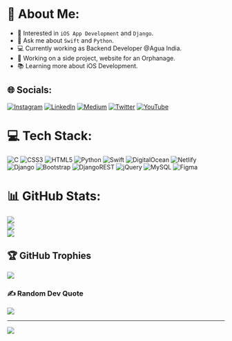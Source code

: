 # 💫 About Me:
- 📱 Interested in `iOS App Development` and `Django`.
- 🚀 Ask me about `Swift` and `Python`.
- 💻 Currently working as Backend Developer @Agua India.
- 🌟 Working on a side project, website for an Orphanage.
- 📚 Learning more about iOS Development.



## 🌐 Socials:
[![Instagram](https://img.shields.io/badge/Instagram-%23E4405F.svg?logo=Instagram&logoColor=white)](https://instagram.com/the.codeholic) [![LinkedIn](https://img.shields.io/badge/LinkedIn-%230077B5.svg?logo=linkedin&logoColor=white)](https://linkedin.com/in/shaheem-pp) [![Medium](https://img.shields.io/badge/Medium-12100E?logo=medium&logoColor=white)](https://medium.com/@shaheem-pp) [![Twitter](https://img.shields.io/badge/Twitter-%231DA1F2.svg?logo=Twitter&logoColor=white)](https://twitter.com/The_Codeholic) [![YouTube](https://img.shields.io/badge/YouTube-%23FF0000.svg?logo=YouTube&logoColor=white)](https://youtube.com/@ShaheemPP) 



# 💻 Tech Stack:
![C](https://img.shields.io/badge/c-%2300599C.svg?style=for-the-badge&logo=c&logoColor=white) ![CSS3](https://img.shields.io/badge/css3-%231572B6.svg?style=for-the-badge&logo=css3&logoColor=white) ![HTML5](https://img.shields.io/badge/html5-%23E34F26.svg?style=for-the-badge&logo=html5&logoColor=white) ![Python](https://img.shields.io/badge/python-3670A0?style=for-the-badge&logo=python&logoColor=ffdd54) ![Swift](https://img.shields.io/badge/swift-F54A2A?style=for-the-badge&logo=swift&logoColor=white) ![DigitalOcean](https://img.shields.io/badge/DigitalOcean-%230167ff.svg?style=for-the-badge&logo=digitalOcean&logoColor=white) ![Netlify](https://img.shields.io/badge/netlify-%23000000.svg?style=for-the-badge&logo=netlify&logoColor=#00C7B7) ![Django](https://img.shields.io/badge/django-%23092E20.svg?style=for-the-badge&logo=django&logoColor=white) ![Bootstrap](https://img.shields.io/badge/bootstrap-%23563D7C.svg?style=for-the-badge&logo=bootstrap&logoColor=white) ![DjangoREST](https://img.shields.io/badge/DJANGO-REST-ff1709?style=for-the-badge&logo=django&logoColor=white&color=ff1709&labelColor=gray) ![jQuery](https://img.shields.io/badge/jquery-%230769AD.svg?style=for-the-badge&logo=jquery&logoColor=white) ![MySQL](https://img.shields.io/badge/mysql-%2300f.svg?style=for-the-badge&logo=mysql&logoColor=white) 	![Figma](https://img.shields.io/badge/figma-%23F24E1E.svg?style=for-the-badge&logo=figma&logoColor=white)



# 📊 GitHub Stats:
![](https://github-readme-stats.vercel.app/api?username=shaheem-pp&theme=blue-green&hide_border=false&include_all_commits=false&count_private=true)<br/>
![](https://github-readme-streak-stats.herokuapp.com/?user=shaheem-pp&theme=blue-green&hide_border=false)<br/>
![](https://github-readme-stats.vercel.app/api/top-langs/?username=shaheem-pp&hide=javascript,scss,css,html&theme=blue-green&hide_border=false&include_all_commits=false&count_private=true&layout=compact)



## 🏆 GitHub Trophies
![](https://github-profile-trophy.vercel.app/?username=shaheem-pp&theme=matrix&no-frame=false&no-bg=false&margin-w=4)



### ✍️ Random Dev Quote
![](https://quotes-github-readme.vercel.app/api?type=horizontal&theme=dark)

---
[![](https://visitcount.itsvg.in/api?id=shaheem-pp&icon=5&color=3)](https://visitcount.itsvg.in)

<!-- Proudly created with GPRM ( https://gprm.itsvg.in ) -->
